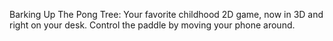 Barking Up The Pong Tree: Your favorite childhood 2D game, now in 3D and right on your desk. Control the paddle by moving your phone around.
